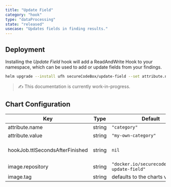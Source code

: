 ```yaml
---
title: "Update Field"
category: "hook"
type: "dataProcessing"
state: "released"
usecase: "Updates fields in finding results."
---
```


<!-- end -->

## Deployment

Installing the _Update Field_ hook will add a ReadAndWrite Hook to your namespace, which can be used to add or update fields from your findings.

```bash
helm upgrade --install ufh secureCodeBox/update-field --set attribute.name="category" --set attribute.value="my-own-category"
```

> ✍ This documentation is currently work-in-progress.

## Chart Configuration

| Key | Type | Default | Description |
|-----|------|---------|-------------|
| attribute.name | string | `"category"` | The name of the attribute you want to add to each finding result |
| attribute.value | string | `"my-own-category"` | The value of the attribute you want to add to each finding result |
| hookJob.ttlSecondsAfterFinished | string | `nil` | Seconds after which the kubernetes job for the hook will be deleted. Requires the Kubernetes TTLAfterFinished controller: https://kubernetes.io/docs/concepts/workloads/controllers/ttlafterfinished/ |
| image.repository | string | `"docker.io/securecodebox/hook-update-field"` | Hook image repository |
| image.tag | string | defaults to the charts version | The image Tag defaults to the charts version if not defined. |
